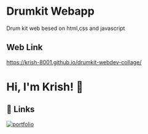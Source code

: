 
# Drumkit Webapp

Drum kit web besed on html,css and javascript




## Web Link

https://krish-8001.github.io/drumkit-webdev-collage/
  
# Hi, I'm Krish! 👋

  
## 🔗 Links
[![portfolio](https://img.shields.io/badge/my_portfolio-000?style=for-the-badge&logo=ko-fi&logoColor=white)](https://github.com/krish-8001)
